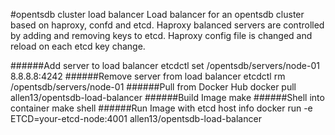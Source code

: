 #opentsdb cluster load balancer
Load balancer for an opentsdb cluster based on haproxy, confd and etcd. Haproxy balanced servers are controlled by adding and removing keys to etcd. Haproxy config file is changed and reload on each etcd key change.

######Add server to load balancer 
    etcdctl set /opentsdb/servers/node-01 8.8.8.8:4242
######Remove server from load balancer
    etcdctl rm /opentsdb/servers/node-01
######Pull from Docker Hub
    docker pull allen13/opentsdb-load-balancer
######Build Image
    make
######Shell into container
    make shell
######Run Image with etcd host info
    docker run -e ETCD=your-etcd-node:4001 allen13/opentsdb-load-balancer
